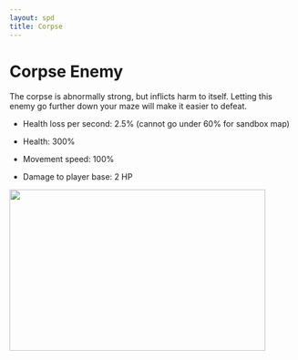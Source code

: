 ```yaml
---
layout: spd
title: Corpse
---
```


# Corpse Enemy

The corpse is abnormally strong, but inflicts harm to itself. Letting this enemy go further down your maze will make it easier to defeat.

* Health loss per second: 2.5% (cannot go under 60% for sandbox map)

* Health: 300%

* Movement speed: 100%

* Damage to player base: 2 HP

<img src="/assets/images/spd/enemy-corpse.gif" width="449" height="283">
